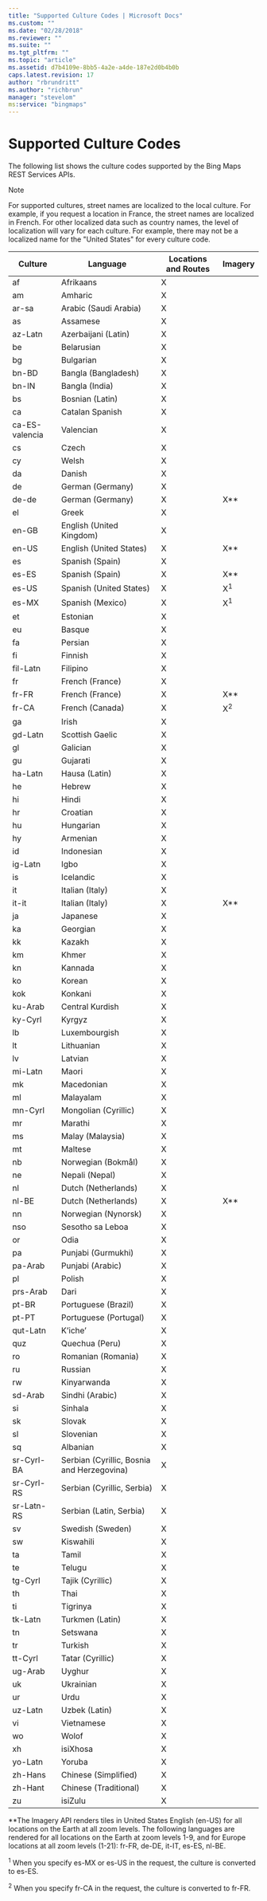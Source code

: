 ```yaml
---
title: "Supported Culture Codes | Microsoft Docs"
ms.custom: ""
ms.date: "02/28/2018"
ms.reviewer: ""
ms.suite: ""
ms.tgt_pltfrm: ""
ms.topic: "article"
ms.assetid: d7b4109e-8bb5-4a2e-a4de-187e2d0b4b0b
caps.latest.revision: 17
author: "rbrundritt"
ms.author: "richbrun"
manager: "stevelom"
ms:service: "bingmaps"
---
```

# Supported Culture Codes
The following list shows the culture codes supported by the Bing Maps REST Services APIs.  
  
> [!NOTE]
>  For supported cultures, street names are localized to the local culture. For example, if you request a location in France, the street names are localized in French. For other localized data such as country names, the level of localization will vary for each culture. For example, there may not be a localized name for the "United States" for every culture code.  
  
|Culture|Language|Locations and Routes|Imagery|  
|-------------|--------------|--------------------------|-------------|  
|af|Afrikaans|X||  
|am|Amharic|X||  
|ar-sa|Arabic (Saudi Arabia)|X||  
|as|Assamese|X||  
|az-Latn|Azerbaijani (Latin)|X||  
|be|Belarusian|X||  
|bg|Bulgarian|X||  
|bn-BD|Bangla (Bangladesh)|X||  
|bn-IN|Bangla (India)|X||  
|bs|Bosnian (Latin)|X||  
|ca|Catalan Spanish|X||  
|ca-ES-valencia|Valencian|X||  
|cs|Czech|X||  
|cy|Welsh|X||  
|da|Danish|X||  
|de|German (Germany)|X||  
|de-de|German (Germany)|X|X**|  
|el|Greek|X||  
|en-GB|English (United Kingdom)|X||  
|en-US|English (United States)|X|X**|  
|es|Spanish (Spain)|X||  
|es-ES|Spanish (Spain)|X|X**|  
|es-US|Spanish (United States)|X|X<sup>1</sup>|  
|es-MX|Spanish (Mexico)|X|X<sup>1</sup>|  
|et|Estonian|X||  
|eu|Basque|X||  
|fa|Persian|X||  
|fi|Finnish|X||  
|fil-Latn|Filipino|X||  
|fr|French (France)|X||  
|fr-FR|French (France)|X|X**|  
|fr-CA|French (Canada)|X|X<sup>2</sup>|  
|ga|Irish|X||  
|gd-Latn|Scottish Gaelic|X||  
|gl|Galician|X||  
|gu|Gujarati|X||  
|ha-Latn|Hausa (Latin)|X||  
|he|Hebrew|X||  
|hi|Hindi|X||  
|hr|Croatian|X||  
|hu|Hungarian|X||  
|hy|Armenian|X||  
|id|Indonesian|X||  
|ig-Latn|Igbo|X||  
|is|Icelandic|X||  
|it|Italian (Italy)|X||  
|it-it|Italian (Italy)|X|X**|  
|ja|Japanese|X||  
|ka|Georgian|X||  
|kk|Kazakh|X||  
|km|Khmer|X||  
|kn|Kannada|X||  
|ko|Korean|X||  
|kok|Konkani|X||  
|ku-Arab|Central Kurdish|X||  
|ky-Cyrl|Kyrgyz|X||  
|lb|Luxembourgish|X||  
|lt|Lithuanian|X||  
|lv|Latvian|X||  
|mi-Latn|Maori|X||  
|mk|Macedonian|X||  
|ml|Malayalam|X||  
|mn-Cyrl|Mongolian (Cyrillic)|X||  
|mr|Marathi|X||  
|ms|Malay (Malaysia)|X||  
|mt|Maltese|X||  
|nb|Norwegian (Bokmål)|X||  
|ne|Nepali (Nepal)|X||  
|nl|Dutch (Netherlands)|X||  
|nl-BE|Dutch (Netherlands)|X|X**|  
|nn|Norwegian (Nynorsk)|X||  
|nso|Sesotho sa Leboa|X||  
|or|Odia|X||  
|pa|Punjabi (Gurmukhi)|X||  
|pa-Arab|Punjabi (Arabic)|X||  
|pl|Polish|X||  
|prs-Arab|Dari|X||  
|pt-BR|Portuguese (Brazil)|X||  
|pt-PT|Portuguese (Portugal)|X||  
|qut-Latn|K’iche’|X||  
|quz|Quechua (Peru)|X||  
|ro|Romanian (Romania)|X||  
|ru|Russian|X||  
|rw|Kinyarwanda|X||  
|sd-Arab|Sindhi (Arabic)|X||  
|si|Sinhala|X||  
|sk|Slovak|X||  
|sl|Slovenian|X||  
|sq|Albanian|X||  
|sr-Cyrl-BA|Serbian (Cyrillic, Bosnia and Herzegovina)|X||  
|sr-Cyrl-RS|Serbian (Cyrillic, Serbia)|X||  
|sr-Latn-RS|Serbian (Latin, Serbia)|X||  
|sv|Swedish (Sweden)|X||  
|sw|Kiswahili|X||  
|ta|Tamil|X||  
|te|Telugu|X||  
|tg-Cyrl|Tajik (Cyrillic)|X||  
|th|Thai|X||  
|ti|Tigrinya|X||  
|tk-Latn|Turkmen (Latin)|X||  
|tn|Setswana|X||  
|tr|Turkish|X||  
|tt-Cyrl|Tatar (Cyrillic)|X||  
|ug-Arab|Uyghur|X||  
|uk|Ukrainian|X||  
|ur|Urdu|X||  
|uz-Latn|Uzbek (Latin)|X||  
|vi|Vietnamese|X||  
|wo|Wolof|X||  
|xh|isiXhosa|X||  
|yo-Latn|Yoruba|X||  
|zh-Hans|Chinese (Simplified)|X||  
|zh-Hant|Chinese (Traditional)|X||  
|zu|isiZulu|X||  
  
 **The Imagery API renders tiles in United States English (en-US) for all locations on the Earth at all zoom levels. The following languages are rendered for all locations on the Earth at zoom levels 1-9, and for Europe locations at all zoom levels (1-21): fr-FR, de-DE, it-IT, es-ES, nl-BE.  
  
 <sup>1</sup> When you specify es-MX or es-US in the request, the culture is converted to es-ES.  
  
 <sup>2</sup> When you specify fr-CA in the request, the culture is converted to fr-FR.